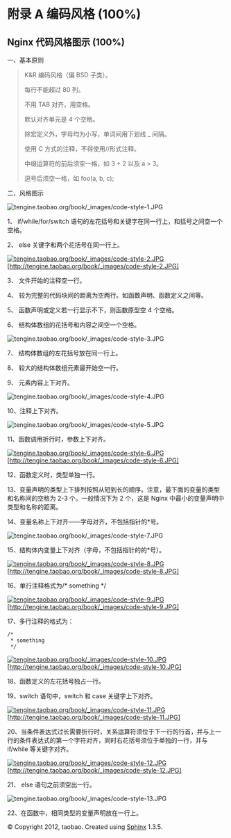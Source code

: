 # 附录 A 编码风格 (100%)

## Nginx 代码风格图示 (100%)

一、基本原则

> K&R 编码风格（偏 BSD 子类）。
> 
> 每行不能超过 80 列。
> 
> 不用 TAB 对齐，用空格。
> 
> 默认对齐单元是 4 个空格。
> 
> 除宏定义外，字母均为小写，单词间用下划线 _ 间隔。
> 
> 使用 C 方式的注释，不得使用//形式注释。
> 
> 中缀运算符的前后须空一格，如 3 + 2 以及 a > 3。
> 
> 逗号后须空一格，如 foo(a, b, c);

二、风格图示

![`tengine.taobao.org/book/_images/code-style-1.JPG`](http://tengine.taobao.org/book/_images/code-style-1.JPG)

1、 if/while/for/switch 语句的左花括号和关键字在同一行上，和括号之间空一个空格。

2、 else 关键字和两个花括号在同一行上。

[![`tengine.taobao.org/book/_images/code-style-2.JPG`](http://tengine.taobao.org/book/_images/code-style-2.JPG)](http://tengine.taobao.org/book/_images/code-style-2.JPG)  [http://tengine.taobao.org/book/_images/code-style-2.JPG]

3、 文件开始的注释空一行。

4、 较为完整的代码块间的距离为空两行。如函数声明、函数定义之间等。

5、 函数声明或定义若一行显示不下，则函数原型空 4 个空格。

6、 结构体数组的花括号和内容之间空一个空格。

![`tengine.taobao.org/book/_images/code-style-3.JPG`](http://tengine.taobao.org/book/_images/code-style-3.JPG)

7、 结构体数组的左花括号放在同一行上。

8、 较大的结构体数组元素最开始空一行。

9、 元素内容上下对齐。

![`tengine.taobao.org/book/_images/code-style-4.JPG`](http://tengine.taobao.org/book/_images/code-style-4.JPG)

10、注释上下对齐。

![`tengine.taobao.org/book/_images/code-style-5.JPG`](http://tengine.taobao.org/book/_images/code-style-5.JPG)

11、函数调用折行时，参数上下对齐。

[![`tengine.taobao.org/book/_images/code-style-6.JPG`](http://tengine.taobao.org/book/_images/code-style-6.JPG)](http://tengine.taobao.org/book/_images/code-style-6.JPG)  [http://tengine.taobao.org/book/_images/code-style-6.JPG]

12、函数定义时，类型单独一行。

13、变量声明的类型上下排列按照从短到长的顺序。注意，最下面的变量的类型和名称间的空格为 2-3 个。一般情况下为 2 个，这是 Nginx 中最小的变量声明中类型和名称的距离。

14、变量名称上下对齐——字母对齐，不包括指针的*号。

![`tengine.taobao.org/book/_images/code-style-7.JPG`](http://tengine.taobao.org/book/_images/code-style-7.JPG)

15、结构体内变量上下对齐（字母，不包括指针的的*号）。

[![`tengine.taobao.org/book/_images/code-style-8.JPG`](http://tengine.taobao.org/book/_images/code-style-8.JPG)](http://tengine.taobao.org/book/_images/code-style-8.JPG)  [http://tengine.taobao.org/book/_images/code-style-8.JPG]

16、单行注释格式为/* something */

[![`tengine.taobao.org/book/_images/code-style-9.JPG`](http://tengine.taobao.org/book/_images/code-style-9.JPG)](http://tengine.taobao.org/book/_images/code-style-9.JPG)  [http://tengine.taobao.org/book/_images/code-style-9.JPG]

17、多行注释的格式为：

```
/*
 * something
 */

```

[![`tengine.taobao.org/book/_images/code-style-10.JPG`](http://tengine.taobao.org/book/_images/code-style-10.JPG)](http://tengine.taobao.org/book/_images/code-style-10.JPG)  [http://tengine.taobao.org/book/_images/code-style-10.JPG]

18、函数定义的左花括号独占一行。

19、switch 语句中，switch 和 case 关键字上下对齐。

[![`tengine.taobao.org/book/_images/code-style-11.JPG`](http://tengine.taobao.org/book/_images/code-style-11.JPG)](http://tengine.taobao.org/book/_images/code-style-11.JPG)  [http://tengine.taobao.org/book/_images/code-style-11.JPG]

20、当条件表达式过长需要折行时，关系运算符须位于下一行的行首，并与上一行的条件表达式的第一个字符对齐，同时右花括号须位于单独的一行，并与 if/while 等关键字对齐。

[![`tengine.taobao.org/book/_images/code-style-12.JPG`](http://tengine.taobao.org/book/_images/code-style-12.JPG)](http://tengine.taobao.org/book/_images/code-style-12.JPG)  [http://tengine.taobao.org/book/_images/code-style-12.JPG]

21、 else 语句之前须空出一行。

![`tengine.taobao.org/book/_images/code-style-13.JPG`](http://tengine.taobao.org/book/_images/code-style-13.JPG)

22、在函数中，相同类型的变量声明放在一行上。

© Copyright 2012, taobao. Created using [Sphinx](http://sphinx-doc.org/) 1.3.5.